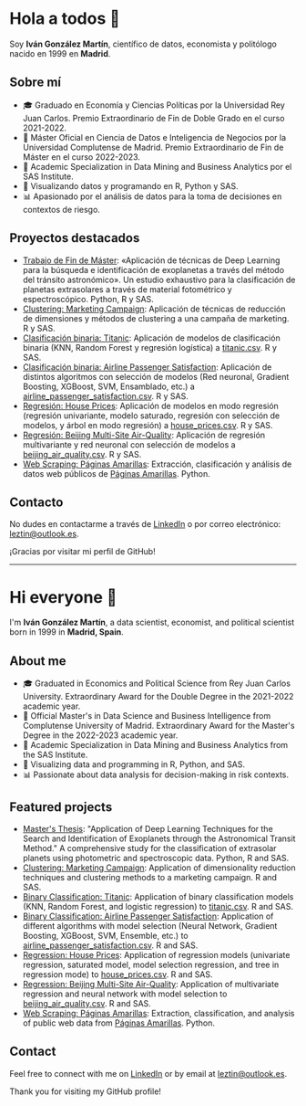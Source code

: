 # Hola a todos 👋

Soy **Iván González Martín**, científico de datos, economista y politólogo nacido en 1999 en **Madrid**.

## Sobre mí

- 🎓 Graduado en Economía y Ciencias Políticas por la Universidad Rey Juan Carlos. Premio Extraordinario de Fin de Doble Grado en el curso 2021-2022.
- 💼 Máster Oficial en Ciencia de Datos e Inteligencia de Negocios por la Universidad Complutense de Madrid. Premio Extraordinario de Fin de Máster en el curso 2022-2023.
- 🧮 Academic Specialization in Data Mining and Business Analytics por el SAS Institute.
- 🤖 Visualizando datos y programando en R, Python y SAS.
- 📊 Apasionado por el análisis de datos para la toma de decisiones en contextos de riesgo.

## Proyectos destacados

- [Trabajo de Fin de Máster](https://github.com/Leztin/TFM): «Aplicación de técnicas de Deep Learning para la búsqueda e identificación de exoplanetas a través del método del tránsito astronómico». Un estudio exhaustivo para la clasificación de planetas extrasolares a través de material fotométrico y espectroscópico. Python, R y SAS.
- [Clustering: Marketing Campaign](https://github.com/Leztin/Marketing_Campaign): Aplicación de técnicas de reducción de dimensiones y métodos de clustering a una campaña de marketing. R y SAS.
- [Clasificación binaria: Titanic](https://github.com/Leztin/Titanic): Aplicación de modelos de clasificación binaria (KNN, Random Forest y regresión logística) a [titanic.csv](https://www.kaggle.com/datasets/yasserh/titanic-dataset). R y SAS.
- [Clasificación binaria: Airline Passenger Satisfaction](https://github.com/Leztin/Airline_Passenger_Satisfaction): Aplicación de distintos algoritmos con selección de modelos (Red neuronal, Gradient Boosting, XGBoost, SVM, Ensamblado, etc.) a [airline_passenger_satisfaction.csv](https://www.kaggle.com/datasets/teejmahal20/airline-passenger-satisfaction). R y SAS.
- [Regresión: House Prices](https://github.com/Leztin/House_Prices): Aplicación de modelos en modo regresión (regresión univariante, modelo saturado, regresión con selección de modelos, y árbol en modo regresión) a [house_prices.csv](https://www.kaggle.com/competitions/house-prices-advanced-regression-techniques). R y SAS.
- [Regresión: Beijing Multi-Site Air-Quality](https://github.com/Leztin/Beijing_Multi-Site_Air-Quality): Aplicación de regresión multivariante y red neuronal con selección de modelos a [beijing_air_quality.csv](https://www.kaggle.com/datasets/sid321axn/beijing-multisite-airquality-data-set). R y SAS.
- [Web Scraping: Páginas Amarillas](https://github.com/Leztin/Paginas_Amarillas): Extracción, clasificación y análisis de datos web públicos de [Páginas Amarillas](https://www.paginasamarillas.es/). Python.

## Contacto

No dudes en contactarme a través de [LinkedIn](https://www.linkedin.com/in/IvánGonzálezMartín/) o por correo electrónico: leztin@outlook.es.

¡Gracias por visitar mi perfil de GitHub!

---
            
# Hi everyone 👋

I'm **Iván González Martín**, a data scientist, economist, and political scientist born in 1999 in **Madrid, Spain**.

## About me

- 🎓 Graduated in Economics and Political Science from Rey Juan Carlos University. Extraordinary Award for the Double Degree in the 2021-2022 academic year.
- 💼 Official Master's in Data Science and Business Intelligence from Complutense University of Madrid. Extraordinary Award for the Master's Degree in the 2022-2023 academic year.
- 🧮 Academic Specialization in Data Mining and Business Analytics from the SAS Institute.
- 🤖 Visualizing data and programming in R, Python, and SAS.
- 📊 Passionate about data analysis for decision-making in risk contexts.

## Featured projects

- [Master's Thesis](https://github.com/Leztin/TFM): "Application of Deep Learning Techniques for the Search and Identification of Exoplanets through the Astronomical Transit Method." A comprehensive study for the classification of extrasolar planets using photometric and spectroscopic data. Python, R and SAS.
- [Clustering: Marketing Campaign](https://github.com/Leztin/Marketing_Campaign): Application of dimensionality reduction techniques and clustering methods to a marketing campaign. R and SAS.
- [Binary Classification: Titanic](https://github.com/Leztin/Titanic): Application of binary classification models (KNN, Random Forest, and logistic regression) to [titanic.csv](https://www.kaggle.com/datasets/yasserh/titanic-dataset). R and SAS.
- [Binary Classification: Airline Passenger Satisfaction](https://github.com/Leztin/Airline_Passenger_Satisfaction): Application of different algorithms with model selection (Neural Network, Gradient Boosting, XGBoost, SVM, Ensemble, etc.) to [airline_passenger_satisfaction.csv](https://www.kaggle.com/datasets/teejmahal20/airline-passenger-satisfaction). R and SAS.
- [Regression: House Prices](https://github.com/Leztin/House_Prices): Application of regression models (univariate regression, saturated model, model selection regression, and tree in regression mode) to [house_prices.csv](https://www.kaggle.com/competitions/house-prices-advanced-regression-techniques). R and SAS.
- [Regression: Beijing Multi-Site Air-Quality](https://github.com/Leztin/Beijing_Multi-Site_Air-Quality): Application of multivariate regression and neural network with model selection to [beijing_air_quality.csv](https://www.kaggle.com/datasets/sid321axn/beijing-multisite-airquality-data-set). R and SAS.
- [Web Scraping: Páginas Amarillas](https://github.com/Leztin/Paginas_Amarillas): Extraction, classification, and analysis of public web data from [Páginas Amarillas](https://www.paginasamarillas.es/). Python.

## Contact

Feel free to connect with me on [LinkedIn](https://www.linkedin.com/in/IvánGonzálezMartín/)  or by email at leztin@outlook.es.

Thank you for visiting my GitHub profile!        
&nbsp;
